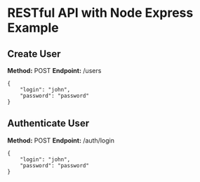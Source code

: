 # RESTful API with Node Express Example

## Create User

**Method:** POST
**Endpoint:** /users

```
{
	"login": "john",
	"password": "password"
}
```

## Authenticate User

**Method:** POST
**Endpoint:** /auth/login

```
{
	"login": "john",
	"password": "password"
}
```